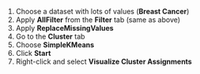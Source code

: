 1. Choose a dataset with lots of values (**Breast Cancer**)
2. Apply **AllFilter** from the **Filter** tab (same as above)
3. Apply **ReplaceMissingValues**
4. Go to the **Cluster** tab
5. Choose **SimpleKMeans**
6. Click **Start**
7. Right-click and select **Visualize Cluster Assignments**
